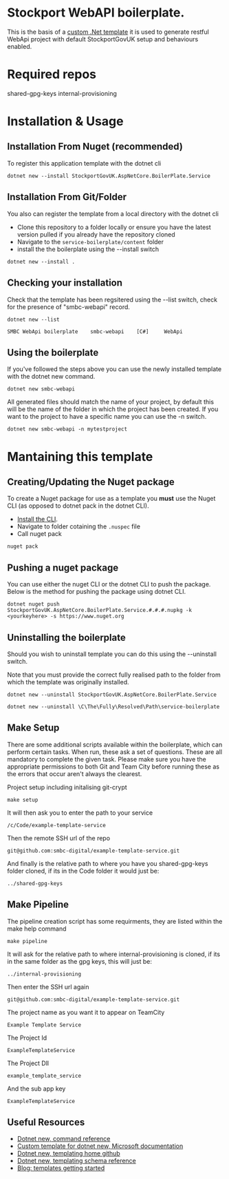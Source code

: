 # Stockport WebAPI boilerplate.

This is the basis of a [custom .Net template](https://docs.microsoft.com/en-gb/dotnet/core/tools/custom-templates) it is used to generate restful WebApi project with default StockportGovUK setup and behaviours enabled.

# Required repos
shared-gpg-keys 
internal-provisioning 

# Installation & Usage

## Installation From Nuget (recommended)

To register this application template with the dotnet cli 

```
dotnet new --install StockportGovUK.AspNetCore.BoilerPlate.Service
```
## Installation From Git/Folder

You also can register the template from a local directory  with the dotnet cli 

* Clone this repository to a folder locally or ensure you have the latest version pulled if you already have the repository cloned
* Navigate to the ```service-boilerplate/content``` folder
* install the the boilerplate using the --install switch

```
dotnet new --install .
```

## Checking your installation ##

Check that the template has been regsitered using the --list switch, check for the presence of "smbc-webapi" record.

```
dotnet new --list

SMBC WebApi boilerplate    smbc-webapi    [C#]     WebApi
```

## Using the boilerplate

If you've followed the steps above you can use the newly installed template with the dotnet new command.

```
dotnet new smbc-webapi
```

All generated files should match the name of your project, by default this will be the name of the folder in which the project has been created. If you want to the project to have a specific name you can use the -n switch.

```
dotnet new smbc-webapi -n mytestproject
```


# Mantaining this template

## Creating/Updating the Nuget package
To create a Nuget package for use as a template you __must__ use the Nuget CLI (as opposed to dotnet pack in the dotnet CLI). 

* [Install the CLI](https://docs.microsoft.com/en-us/nuget/install-nuget-client-tools#nugetexe-cli).
* Navigate to folder cotaining the ```.nuspec``` file
* Call nuget pack

``` 
nuget pack
```

## Pushing a nuget package
You can use either the nuget CLI or the dotnet CLI to push the package. Below is the method for pushing the package using dotnet CLI.

```
dotnet nuget push StockportGovUK.AspNetCore.BoilerPlate.Service.#.#.#.nupkg -k <yourkeyhere> -s https://www.nuget.org
```



## Uninstalling the boilerplate
Should you wish to uninstall template you can do this using the --uninstall switch.

Note that you must provide the correct fully realised path to the folder from which the template was originally installed.

```
dotnet new --uninstall StockportGovUK.AspNetCore.BoilerPlate.Service
```

```
dotnet new --uninstall \C\The\Fully\Resolved\Path\service-boilerplate
```

## Make Setup
There are some additional scripts available within the boilerplate, which can perform certain tasks. When run, these ask a set of questions. These are all mandatory to complete the given task.
Please make sure you have the appropriate permissions to both Git and Team City before running these as the errors that occur aren't always the clearest.

Project setup including initalising git-crypt
```
make setup
```
It will then ask you to enter the path to your service
```
/c/Code/example-template-service
```
Then the remote SSH url of the repo
```
git@github.com:smbc-digital/example-template-service.git
```
And finally is the relative path to where you have you shared-gpg-keys folder cloned, if its in the Code folder it would just be:
```
../shared-gpg-keys
```

## Make Pipeline

The pipeline creation script has some requirments, they are listed within the make help command
```
make pipeline
```
It will ask for the relative path to where internal-provisioning is cloned, if its in the same folder as the gpg keys, this will just be:
```
../internal-provisioning
```
Then enter the SSH url again
```
git@github.com:smbc-digital/example-template-service.git
```
The project name as you want it to appear on TeamCity
```
Example Template Service
```
The Project Id
```
ExampleTemplateService
```
The Project Dll
```
example_template_service
```
And the sub app key
```
ExampleTemplateService
```

## Useful Resources
* [Dotnet new, command reference](https://docs.microsoft.com/en-us/dotnet/core/tools/dotnet-new?tabs=netcore22)
* [Custom template for dotnet new, Microsoft documentation](https://docs.microsoft.com/en-us/dotnet/core/tools/custom-templates)
* [Dotnet new, templating home github](https://github.com/dotnet/templating)
* [Dotnet new, templating schema reference](https://github.com/dotnet/templating/wiki/Reference-for-template.json)
* [Blog: templates getting started](https://devblogs.microsoft.com/dotnet/how-to-create-your-own-templates-for-dotnet-new/)
